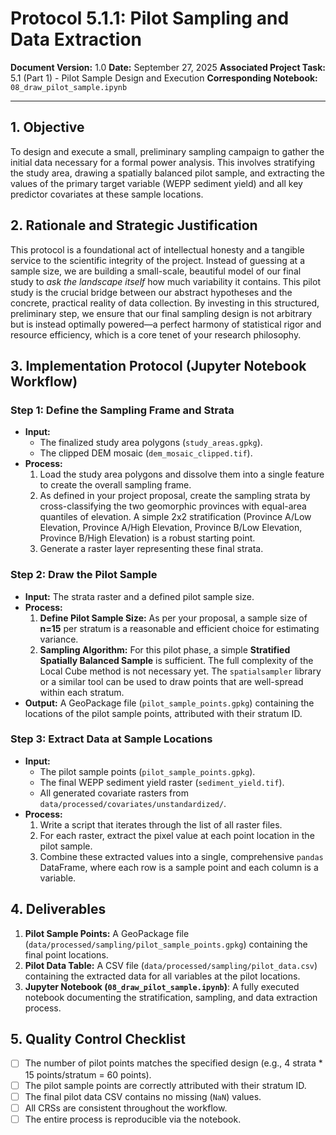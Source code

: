 # Protocol 5.1.1: Pilot Sampling and Data Extraction

**Document Version:** 1.0
**Date:** September 27, 2025
**Associated Project Task:** 5.1 (Part 1) - Pilot Sample Design and Execution
**Corresponding Notebook:** `08_draw_pilot_sample.ipynb`

---

## 1. Objective

To design and execute a small, preliminary sampling campaign to gather the initial data necessary for a formal power analysis. This involves stratifying the study area, drawing a spatially balanced pilot sample, and extracting the values of the primary target variable (WEPP sediment yield) and all key predictor covariates at these sample locations.

## 2. Rationale and Strategic Justification

This protocol is a foundational act of intellectual honesty and a tangible service to the scientific integrity of the project. Instead of guessing at a sample size, we are building a small-scale, beautiful model of our final study to *ask the landscape itself* how much variability it contains. This pilot study is the crucial bridge between our abstract hypotheses and the concrete, practical reality of data collection. By investing in this structured, preliminary step, we ensure that our final sampling design is not arbitrary but is instead optimally powered—a perfect harmony of statistical rigor and resource efficiency, which is a core tenet of your research philosophy.

## 3. Implementation Protocol (Jupyter Notebook Workflow)

### Step 1: Define the Sampling Frame and Strata
* **Input:**
    * The finalized study area polygons (`study_areas.gpkg`).
    * The clipped DEM mosaic (`dem_mosaic_clipped.tif`).
* **Process:**
    1.  Load the study area polygons and dissolve them into a single feature to create the overall sampling frame.
    2.  As defined in your project proposal, create the sampling strata by cross-classifying the two geomorphic provinces with equal-area quantiles of elevation. A simple 2x2 stratification (Province A/Low Elevation, Province A/High Elevation, Province B/Low Elevation, Province B/High Elevation) is a robust starting point.
    3.  Generate a raster layer representing these final strata.


### Step 2: Draw the Pilot Sample
* **Input:** The strata raster and a defined pilot sample size.
* **Process:**
    1.  **Define Pilot Sample Size:** As per your proposal, a sample size of **n=15** per stratum is a reasonable and efficient choice for estimating variance.
    2.  **Sampling Algorithm:** For this pilot phase, a simple **Stratified Spatially Balanced Sample** is sufficient. The full complexity of the Local Cube method is not necessary yet. The `spatialsampler` library or a similar tool can be used to draw points that are well-spread within each stratum.
* **Output:** A GeoPackage file (`pilot_sample_points.gpkg`) containing the locations of the pilot sample points, attributed with their stratum ID.

### Step 3: Extract Data at Sample Locations
* **Input:**
    * The pilot sample points (`pilot_sample_points.gpkg`).
    * The final WEPP sediment yield raster (`sediment_yield.tif`).
    * All generated covariate rasters from `data/processed/covariates/unstandardized/`.
* **Process:**
    1.  Write a script that iterates through the list of all raster files.
    2.  For each raster, extract the pixel value at each point location in the pilot sample.
    3.  Combine these extracted values into a single, comprehensive `pandas` DataFrame, where each row is a sample point and each column is a variable.

## 4. Deliverables

1.  **Pilot Sample Points:** A GeoPackage file (`data/processed/sampling/pilot_sample_points.gpkg`) containing the final point locations.
2.  **Pilot Data Table:** A CSV file (`data/processed/sampling/pilot_data.csv`) containing the extracted data for all variables at the pilot locations.
3.  **Jupyter Notebook (`08_draw_pilot_sample.ipynb`)**: A fully executed notebook documenting the stratification, sampling, and data extraction process.

## 5. Quality Control Checklist

* [ ] The number of pilot points matches the specified design (e.g., 4 strata * 15 points/stratum = 60 points).
* [ ] The pilot sample points are correctly attributed with their stratum ID.
* [ ] The final pilot data CSV contains no missing (`NaN`) values.
* [ ] All CRSs are consistent throughout the workflow.
* [ ] The entire process is reproducible via the notebook.